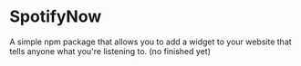 # SpotifyNow
A simple npm package that allows you to add a widget to your website that tells anyone what you're listening to.
(no finished yet)
